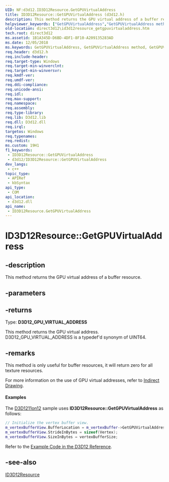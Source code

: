 ```yaml
---
UID: NF:d3d12.ID3D12Resource.GetGPUVirtualAddress
title: ID3D12Resource::GetGPUVirtualAddress (d3d12.h)
description: This method returns the GPU virtual address of a buffer resource.
helpviewer_keywords: ["GetGPUVirtualAddress","GetGPUVirtualAddress method","GetGPUVirtualAddress method","ID3D12Resource interface","ID3D12Resource interface","GetGPUVirtualAddress method","ID3D12Resource.GetGPUVirtualAddress","ID3D12Resource::GetGPUVirtualAddress","d3d12/ID3D12Resource::GetGPUVirtualAddress","direct3d12.id3d12resource_getgpuvirtualaddress"]
old-location: direct3d12\id3d12resource_getgpuvirtualaddress.htm
tech.root: direct3d12
ms.assetid: 1B1A345D-D6BD-4DF1-8F10-A209135283AD
ms.date: 12/05/2018
ms.keywords: GetGPUVirtualAddress, GetGPUVirtualAddress method, GetGPUVirtualAddress method,ID3D12Resource interface, ID3D12Resource interface,GetGPUVirtualAddress method, ID3D12Resource.GetGPUVirtualAddress, ID3D12Resource::GetGPUVirtualAddress, d3d12/ID3D12Resource::GetGPUVirtualAddress, direct3d12.id3d12resource_getgpuvirtualaddress
req.header: d3d12.h
req.include-header: 
req.target-type: Windows
req.target-min-winverclnt: 
req.target-min-winversvr: 
req.kmdf-ver: 
req.umdf-ver: 
req.ddi-compliance: 
req.unicode-ansi: 
req.idl: 
req.max-support: 
req.namespace: 
req.assembly: 
req.type-library: 
req.lib: D3d12.lib
req.dll: D3d12.dll
req.irql: 
targetos: Windows
req.typenames: 
req.redist: 
ms.custom: 19H1
f1_keywords:
 - ID3D12Resource::GetGPUVirtualAddress
 - d3d12/ID3D12Resource::GetGPUVirtualAddress
dev_langs:
 - c++
topic_type:
 - APIRef
 - kbSyntax
api_type:
 - COM
api_location:
 - d3d12.dll
api_name:
 - ID3D12Resource.GetGPUVirtualAddress
---
```


# ID3D12Resource::GetGPUVirtualAddress


## -description

This method returns the GPU virtual address of a buffer resource.

## -parameters

## -returns

Type: <b>D3D12_GPU_VIRTUAL_ADDRESS</b>

This method returns the GPU virtual address.
            D3D12_GPU_VIRTUAL_ADDRESS is a typedef'd synonym of UINT64.

## -remarks

This method is only useful for buffer resources, it will return zero for all texture resources.

For more information on the use of GPU virtual addresses, refer to <a href="https://docs.microsoft.com/windows/desktop/direct3d12/indirect-drawing">Indirect Drawing</a>. 
        


#### Examples

The <a href="https://docs.microsoft.com/windows/desktop/direct3d12/working-samples">D3D1211on12</a> sample uses <b>ID3D12Resource::GetGPUVirtualAddress</b> as follows:
        


```cpp
// Initialize the vertex buffer view.
m_vertexBufferView.BufferLocation = m_vertexBuffer->GetGPUVirtualAddress();
m_vertexBufferView.StrideInBytes = sizeof(Vertex);
m_vertexBufferView.SizeInBytes = vertexBufferSize;

```


Refer to the <a href="https://docs.microsoft.com/windows/desktop/direct3d12/notes-on-example-code">Example Code in the D3D12 Reference</a>.

<div class="code"></div>

## -see-also

<a href="https://docs.microsoft.com/windows/desktop/api/d3d12/nn-d3d12-id3d12resource">ID3D12Resource</a>

